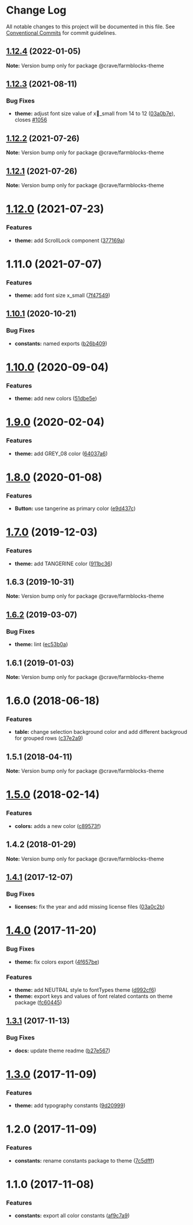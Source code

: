 # Change Log

All notable changes to this project will be documented in this file.
See [Conventional Commits](https://conventionalcommits.org) for commit guidelines.

## [1.12.4](https://github.com/CraveFood/farmblocks/compare/@crave/farmblocks-theme@1.12.3...@crave/farmblocks-theme@1.12.4) (2022-01-05)

**Note:** Version bump only for package @crave/farmblocks-theme





## [1.12.3](https://github.com/CraveFood/farmblocks/compare/@crave/farmblocks-theme@1.12.2...@crave/farmblocks-theme@1.12.3) (2021-08-11)


### Bug Fixes

* **theme:** adjust font size value of x_small from 14 to 12 ([03a0b7e](https://github.com/CraveFood/farmblocks/commit/03a0b7e879d9889f456636c79fca43fdc271c84a)), closes [#1056](https://github.com/CraveFood/farmblocks/issues/1056)





## [1.12.2](https://github.com/CraveFood/farmblocks/compare/@crave/farmblocks-theme@1.12.1...@crave/farmblocks-theme@1.12.2) (2021-07-26)

**Note:** Version bump only for package @crave/farmblocks-theme





## [1.12.1](https://github.com/CraveFood/farmblocks/compare/@crave/farmblocks-theme@1.12.0...@crave/farmblocks-theme@1.12.1) (2021-07-26)

**Note:** Version bump only for package @crave/farmblocks-theme





# [1.12.0](https://github.com/CraveFood/farmblocks/compare/@crave/farmblocks-theme@1.11.0...@crave/farmblocks-theme@1.12.0) (2021-07-23)


### Features

* **theme:** add ScrollLock component ([377169a](https://github.com/CraveFood/farmblocks/commit/377169a3bf8d654dc8faa4f11c154bfe9f258568))





# 1.11.0 (2021-07-07)


### Features

* **theme:** add font size x_small ([7f47549](https://github.com/CraveFood/farmblocks/commit/7f475499e3df2fdea986714bf3eec2907eff074b))





## [1.10.1](https://github.com/CraveFood/farmblocks/compare/@crave/farmblocks-theme@1.10.0...@crave/farmblocks-theme@1.10.1) (2020-10-21)


### Bug Fixes

* **constants:** named exports ([b26b409](https://github.com/CraveFood/farmblocks/commit/b26b40974c07b25d7e73cb336962a061a93f02eb))





# [1.10.0](https://github.com/CraveFood/farmblocks/compare/@crave/farmblocks-theme@1.9.0...@crave/farmblocks-theme@1.10.0) (2020-09-04)


### Features

* **theme:** add new colors ([51dbe5e](https://github.com/CraveFood/farmblocks/commit/51dbe5e521a2318426396e363be3f975c444fcaf))





# [1.9.0](https://github.com/CraveFood/farmblocks/compare/@crave/farmblocks-theme@1.8.0...@crave/farmblocks-theme@1.9.0) (2020-02-04)


### Features

* **theme:** add GREY_08 color ([64037a6](https://github.com/CraveFood/farmblocks/commit/64037a6f9a1396dd7835c585902e6edc164aa305))





# [1.8.0](https://github.com/CraveFood/farmblocks/compare/@crave/farmblocks-theme@1.7.0...@crave/farmblocks-theme@1.8.0) (2020-01-08)


### Features

* **Button:** use tangerine as primary color ([e9d437c](https://github.com/CraveFood/farmblocks/commit/e9d437ccde7a6005953ea0df1ade14e05a21ecd1))





# [1.7.0](https://github.com/CraveFood/farmblocks/compare/@crave/farmblocks-theme@1.6.3...@crave/farmblocks-theme@1.7.0) (2019-12-03)


### Features

* **theme:** add TANGERINE color ([911bc36](https://github.com/CraveFood/farmblocks/commit/911bc3651e3096adce16861d7845aa567dcb0e7c))





## 1.6.3 (2019-10-31)

**Note:** Version bump only for package @crave/farmblocks-theme





## [1.6.2](https://github.com/CraveFood/farmblocks/compare/@crave/farmblocks-theme@1.6.1...@crave/farmblocks-theme@1.6.2) (2019-03-07)


### Bug Fixes

* **theme:** lint ([ec53b0a](https://github.com/CraveFood/farmblocks/commit/ec53b0a))





<a name="1.6.1"></a>
## 1.6.1 (2019-01-03)




**Note:** Version bump only for package @crave/farmblocks-theme

<a name="1.6.0"></a>
# 1.6.0 (2018-06-18)


### Features

* **table:** change selection background color and add different backgroud for grouped rows ([c37e2a9](https://github.com/CraveFood/farmblocks/commit/c37e2a9))




<a name="1.5.1"></a>
## 1.5.1 (2018-04-11)




**Note:** Version bump only for package @crave/farmblocks-theme

<a name="1.5.0"></a>
# [1.5.0](https://github.com/CraveFood/farmblocks/compare/@crave/farmblocks-theme@1.4.2...@crave/farmblocks-theme@1.5.0) (2018-02-14)


### Features

* **colors:** adds a new color ([c89573f](https://github.com/CraveFood/farmblocks/commit/c89573f))




<a name="1.4.2"></a>
## 1.4.2 (2018-01-29)




**Note:** Version bump only for package @crave/farmblocks-theme

<a name="1.4.1"></a>
## [1.4.1](https://github.com/CraveFood/farmblocks/compare/@crave/farmblocks-theme@1.4.0...@crave/farmblocks-theme@1.4.1) (2017-12-07)


### Bug Fixes

* **licenses:** fix the year and add missing license files ([03a0c2b](https://github.com/CraveFood/farmblocks/commit/03a0c2b))




<a name="1.4.0"></a>
# [1.4.0](https://github.com/CraveFood/farmblocks/compare/@crave/farmblocks-theme@1.3.1...@crave/farmblocks-theme@1.4.0) (2017-11-20)


### Bug Fixes

* **theme:** fix colors export ([4f657be](https://github.com/CraveFood/farmblocks/commit/4f657be))


### Features

* **theme:** add NEUTRAL style to fontTypes theme ([d992cf6](https://github.com/CraveFood/farmblocks/commit/d992cf6))
* **theme:** export keys and values of font related contants on theme package ([fc60445](https://github.com/CraveFood/farmblocks/commit/fc60445))




<a name="1.3.1"></a>
## [1.3.1](https://github.com/CraveFood/farmblocks/compare/@crave/farmblocks-theme@1.3.0...@crave/farmblocks-theme@1.3.1) (2017-11-13)


### Bug Fixes

* **docs:** update theme readme ([b27e567](https://github.com/CraveFood/farmblocks/commit/b27e567))




<a name="1.3.0"></a>
# [1.3.0](https://github.com/CraveFood/farmblocks/compare/@crave/farmblocks-theme@1.2.0...@crave/farmblocks-theme@1.3.0) (2017-11-09)


### Features

* **theme:** add typography constants ([9d20999](https://github.com/CraveFood/farmblocks/commit/9d20999))




<a name="1.2.0"></a>
# 1.2.0 (2017-11-09)


### Features

* **constants:** rename constants package to theme ([7c5dfff](https://github.com/CraveFood/farmblocks/commit/7c5dfff))




<a name="1.1.0"></a>
# 1.1.0 (2017-11-08)


### Features

* **constants:** export all color constants ([af9c7a9](https://github.com/CraveFood/farmblocks/commit/af9c7a9))
